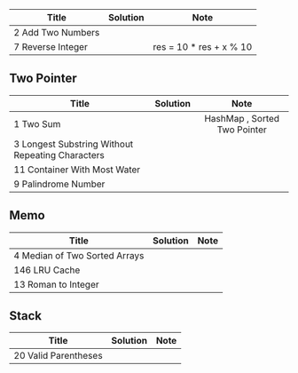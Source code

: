 

| Title  | Solution | Note |
|-------------|:-----:| :-----: |
|2	Add Two Numbers | |
|7	Reverse Integer | | res = 10 * res + x % 10

## Two Pointer

| Title  | Solution | Note |
|-------------|:-----:| :-----: |
|1	Two Sum | | HashMap , Sorted Two Pointer
|3	Longest Substring Without Repeating Characters | |
|11	Container With Most Water | |
|9	Palindrome Number | |


## Memo

| Title  | Solution | Note |
|-------------|:-----:| :-----: |
|4	Median of Two Sorted Arrays | | |
|146	LRU Cache | |
|13	Roman to Integer | |
 
## Stack


| Title  | Solution | Note |
|-------------|:-----:| :-----: |
|20	Valid Parentheses | |
